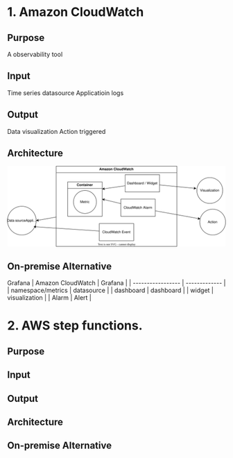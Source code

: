 # 1. Amazon CloudWatch
## Purpose
A observability tool

## Input
Time series datasource
Applicatioin logs
## Output
Data visualization
Action triggered
## Architecture 
![](aws-cloudwatch.drawio.svg)
## On-premise Alternative
Grafana
| Amazon CloudWatch | Grafana       |
| ----------------- | ------------- |
| namespace/metrics | datasource    |
| dashboard         | dashboard     |
| widget            | visualization |
| Alarm             | Alert         |



# 2. AWS step functions.
## Purpose
## Input
## Output
## Architecture 
## On-premise Alternative